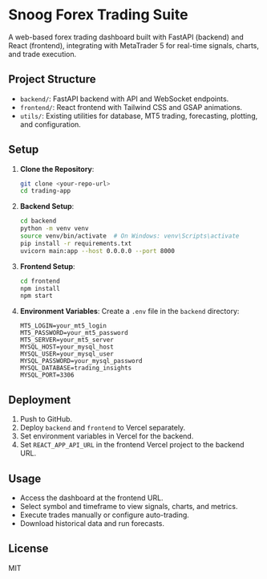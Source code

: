 # Snoog Forex Trading Suite

A web-based forex trading dashboard built with FastAPI (backend) and React (frontend), integrating with MetaTrader 5 for real-time signals, charts, and trade execution.

## Project Structure
- `backend/`: FastAPI backend with API and WebSocket endpoints.
- `frontend/`: React frontend with Tailwind CSS and GSAP animations.
- `utils/`: Existing utilities for database, MT5 trading, forecasting, plotting, and configuration.

## Setup
1. **Clone the Repository**:
   ```bash
   git clone <your-repo-url>
   cd trading-app
   ```

2. **Backend Setup**:
   ```bash
   cd backend
   python -m venv venv
   source venv/bin/activate  # On Windows: venv\Scripts\activate
   pip install -r requirements.txt
   uvicorn main:app --host 0.0.0.0 --port 8000
   ```

3. **Frontend Setup**:
   ```bash
   cd frontend
   npm install
   npm start
   ```

4. **Environment Variables**:
   Create a `.env` file in the `backend` directory:
   ```env
   MT5_LOGIN=your_mt5_login
   MT5_PASSWORD=your_mt5_password
   MT5_SERVER=your_mt5_server
   MYSQL_HOST=your_mysql_host
   MYSQL_USER=your_mysql_user
   MYSQL_PASSWORD=your_mysql_password
   MYSQL_DATABASE=trading_insights
   MYSQL_PORT=3306
   ```

## Deployment
1. Push to GitHub.
2. Deploy `backend` and `frontend` to Vercel separately.
3. Set environment variables in Vercel for the backend.
4. Set `REACT_APP_API_URL` in the frontend Vercel project to the backend URL.

## Usage
- Access the dashboard at the frontend URL.
- Select symbol and timeframe to view signals, charts, and metrics.
- Execute trades manually or configure auto-trading.
- Download historical data and run forecasts.

## License
MIT